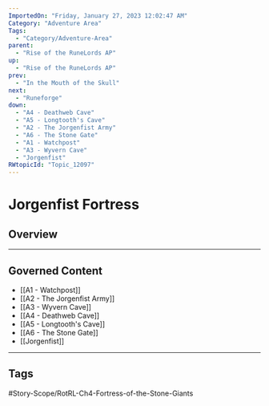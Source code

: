 ```yaml
---
ImportedOn: "Friday, January 27, 2023 12:02:47 AM"
Category: "Adventure Area"
Tags:
  - "Category/Adventure-Area"
parent:
  - "Rise of the RuneLords AP"
up:
  - "Rise of the RuneLords AP"
prev:
  - "In the Mouth of the Skull"
next:
  - "Runeforge"
down:
  - "A4 - Deathweb Cave"
  - "A5 - Longtooth's Cave"
  - "A2 - The Jorgenfist Army"
  - "A6 - The Stone Gate"
  - "A1 - Watchpost"
  - "A3 - Wyvern Cave"
  - "Jorgenfist"
RWtopicId: "Topic_12097"
---
```

# Jorgenfist Fortress
## Overview
---
## Governed Content
- [[A1 - Watchpost]]
- [[A2 - The Jorgenfist Army]]
- [[A3 - Wyvern Cave]]
- [[A4 - Deathweb Cave]]
- [[A5 - Longtooth's Cave]]
- [[A6 - The Stone Gate]]
- [[Jorgenfist]]


---
## Tags
#Story-Scope/RotRL-Ch4-Fortress-of-the-Stone-Giants

